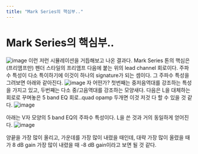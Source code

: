 ```yaml
---
title: "Mark Series의 핵심부.."
---
```

# Mark Series의 핵심부..

![image](4de1cbb84097549a7ae631e79f66feb1.jpg)
이런 저런 시뮬레이션을 거듭해보고 나온 결과다. Mark Series 톤의 핵심은 (프리앰프만) 펜더 스타일의 프리앰프 다음에 붙는 위의 lead channel 회로이다. 주파수 특성이 다소 특이하기에 이것이 하나의 signature가 되는 셈이다.
그 주파수 특성을 그려보면 아래와 같아진다.
![image](4a985913f50aff2a57ac064fb5242cfc.jpg)
자 어떤가? 첫번째는 중저음역대를 강조하는 특성을 가지고 있고, 두번째는 다소 중/고음역대를 강조하는 모양새다.
다음은 L을 대체하는 회로로 꾸며놓은 5 band EQ 회로..quad opamp 두개면 이것 저것 다 할 수 있을 것 같다.
![image](5ec6b58e5586642bf686bb7487f1bf38.jpg)

아래는 V자 모양의 5 band EQ의 주파수 특성이다. L을 쓴 것과 거의 동일하게 얻어진다.
![image](7cad189a898a4f8557d9dec57fc2e3a5.jpg)

양끝을 가장 많이 올리고, 가운데를 가장 많이 내렸을 때인데, 대략 가장 많이 올렸을 때가 8 dB gain 가장 많이 내렸을 때 -8 dB gain이라고 보면 될 것 같다.

